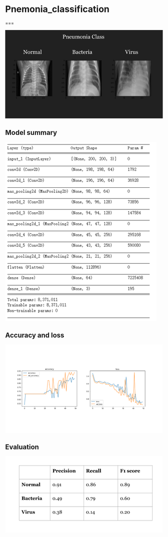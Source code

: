 # Pnemonia_classification

=== 


![image](https://github.com/xscapex/Pnemonia_classification/blob/main/class.png)


Model summary
---

![image](https://github.com/xscapex/Pnemonia_classification/blob/main/model_summary.PNG)


Accuracy and loss 
---

![image](https://github.com/xscapex/Pnemonia_classification/blob/main/accuracy_loss.png)


Evaluation
---

![image](https://github.com/xscapex/Pnemonia_classification/blob/main/evaluation.png)
